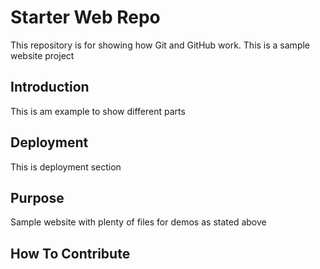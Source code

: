 # Starter Web Repo

This repository is for showing how Git and GitHub work. This is a sample website project

## Introduction

This is am example to show different parts

## Deployment

This is deployment section

## Purpose

Sample website with plenty of files for demos as stated above

## How To Contribute
